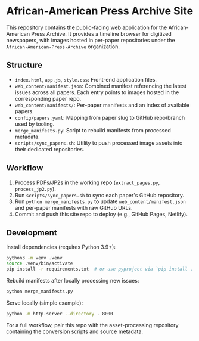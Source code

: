 # African-American Press Archive Site

This repository contains the public-facing web application for the African-American Press Archive. It provides a timeline browser for digitized newspapers, with images hosted in per-paper repositories under the `African-American-Press-Archive` organization.

## Structure

- `index.html`, `app.js`, `style.css`: Front-end application files.
- `web_content/manifest.json`: Combined manifest referencing the latest issues across all papers. Each entry points to images hosted in the corresponding paper repo.
- `web_content/manifests/`: Per-paper manifests and an index of available papers.
- `config/papers.yaml`: Mapping from paper slug to GitHub repo/branch used by tooling.
- `merge_manifests.py`: Script to rebuild manifests from processed metadata.
- `scripts/sync_papers.sh`: Utility to push processed image assets into their dedicated repositories.

## Workflow

1. Process PDFs/JP2s in the working repo (`extract_pages.py`, `process_jp2.py`).
2. Run `scripts/sync_papers.sh` to sync each paper's GitHub repository.
3. Run `python merge_manifests.py` to update `web_content/manifest.json` and per-paper manifests with raw GitHub URLs.
4. Commit and push this site repo to deploy (e.g., GitHub Pages, Netlify).

## Development

Install dependencies (requires Python 3.9+):

```bash
python3 -m venv .venv
source .venv/bin/activate
pip install -r requirements.txt  # or use pyproject via `pip install .`
```

Rebuild manifests after locally processing new issues:

```bash
python merge_manifests.py
```

Serve locally (simple example):

```bash
python -m http.server --directory . 8000
```

For a full workflow, pair this repo with the asset-processing repository containing the conversion scripts and source metadata.
